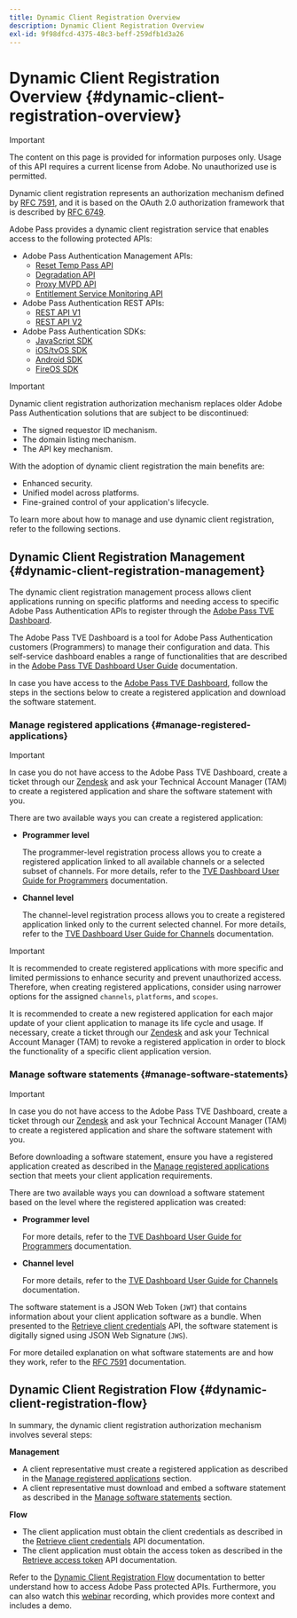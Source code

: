 ```yaml
---
title: Dynamic Client Registration Overview
description: Dynamic Client Registration Overview
exl-id: 9f98dfcd-4375-48c3-beff-259dfb1d3a26
---
```

# Dynamic Client Registration Overview {#dynamic-client-registration-overview}

>[!IMPORTANT]
>
> The content on this page is provided for information purposes only. Usage of this API requires a current license from Adobe. No unauthorized use is permitted.

Dynamic client registration represents an authorization mechanism defined by [RFC 7591](https://datatracker.ietf.org/doc/html/rfc7591), and it is based on the OAuth 2.0 authorization framework that is described by [RFC 6749](https://datatracker.ietf.org/doc/html/rfc6749).

Adobe Pass provides a dynamic client registration service that enables access to the following protected APIs:

* Adobe Pass Authentication Management APIs:
  * [Reset Temp Pass API](../reset-temp-pass.md)
  * [Degradation API](../degradation-api-overview.md)
  * [Proxy MVPD API](../proxy-mvpd-webserv.md)
  * [Entitlement Service Monitoring API](../entitlement-service-monitoring-api.md)
* Adobe Pass Authentication REST APIs:
  * [REST API V1](../rest-api-reference.md)
  * [REST API V2](../rest-api-v2/apis/rest-api-v2-apis-overview.md)
* Adobe Pass Authentication SDKs:
  * [JavaScript SDK](../javascript-sdk-api-reference.md)
  * [iOS/tvOS SDK](../iostvos-sdk-api-reference.md)
  * [Android SDK](../android-sdk-api-reference.md)
  * [FireOS SDK](../amazon-fireos-native-client-api-reference.md)

>[!IMPORTANT]
>
> Dynamic client registration authorization mechanism replaces older Adobe Pass Authentication solutions that are subject to be discontinued:
>
> * The signed requestor ID mechanism.
> * The domain listing mechanism.
> * The API key mechanism.

With the adoption of dynamic client registration the main benefits are:

* Enhanced security.
* Unified model across platforms.
* Fine-grained control of your application's lifecycle.

To learn more about how to manage and use dynamic client registration, refer to the following sections.

## Dynamic Client Registration Management {#dynamic-client-registration-management}

The dynamic client registration management process allows client applications running on specific platforms and needing access to specific Adobe Pass Authentication APIs to register through the [Adobe Pass TVE Dashboard](https://experience.adobe.com/#/pass/authentication).

The Adobe Pass TVE Dashboard is a tool for Adobe Pass Authentication customers (Programmers) to manage their configuration and data. This self-service dashboard enables a range of functionalities that are described in the [Adobe Pass TVE Dashboard User Guide](../tve-dashboard/new-tve-dashboard/tve-dashboard-overview.md) documentation.

In case you have access to the [Adobe Pass TVE Dashboard](https://experience.adobe.com/#/pass/authentication), follow the steps in the sections below to create a registered application and download the software statement.

### Manage registered applications {#manage-registered-applications}

>[!IMPORTANT]
>
> In case you do not have access to the Adobe Pass TVE Dashboard, create a ticket through our [Zendesk](https://adobeprimetime.zendesk.com) and ask your Technical Account Manager (TAM) to create a registered application and share the software statement with you.

There are two available ways you can create a registered application:

* **Programmer level**

  The programmer-level registration process allows you to create a registered application linked to all available channels or a selected subset of channels. For more details, refer to the [TVE Dashboard User Guide for Programmers](../tve-dashboard/new-tve-dashboard/tve-dashboard-programmers.md) documentation.


* **Channel level**

  The channel-level registration process allows you to create a registered application linked only to the current selected channel. For more details, refer to the [TVE Dashboard User Guide for Channels](../tve-dashboard/new-tve-dashboard/tve-dashboard-channels.md) documentation.

>[!IMPORTANT]
>
> It is recommended to create registered applications with more specific and limited permissions to enhance security and prevent unauthorized access. Therefore, when creating registered applications, consider using narrower options for the assigned `channels`, `platforms`, and `scopes`.
>
> It is recommended to create a new registered application for each major update of your client application to manage its life cycle and usage. If necessary, create a ticket through our [Zendesk](https://adobeprimetime.zendesk.com) and ask your Technical Account Manager (TAM) to revoke a registered application in order to block the functionality of a specific client application version.

### Manage software statements {#manage-software-statements}

>[!IMPORTANT]
>
> In case you do not have access to the Adobe Pass TVE Dashboard, create a ticket through our [Zendesk](https://adobeprimetime.zendesk.com) and ask your Technical Account Manager (TAM) to create a registered application and share the software statement with you.

Before downloading a software statement, ensure you have a registered application created as described in the [Manage registered applications](#manage-registered-applications) section that meets your client application requirements.

There are two available ways you can download a software statement based on the level where the registered application was created:

* **Programmer level**

  For more details, refer to the [TVE Dashboard User Guide for Programmers](../tve-dashboard/new-tve-dashboard/tve-dashboard-programmers.md) documentation.

* **Channel level**

  For more details, refer to the [TVE Dashboard User Guide for Channels](../tve-dashboard/new-tve-dashboard/tve-dashboard-channels.md) documentation.

The software statement is a JSON Web Token (`JWT`) that contains information about your client application software as a bundle. When presented to the [Retrieve client credentials](./apis/dynamic-client-registration-apis-retrieve-client-credentials.md) API, the software statement is digitally signed using JSON Web Signature (`JWS`).

For more detailed explanation on what software statements are and how they work, refer to the [RFC 7591](https://tools.ietf.org/html/rfc7591) documentation.

## Dynamic Client Registration Flow  {#dynamic-client-registration-flow}

In summary, the dynamic client registration authorization mechanism involves several steps:

**Management**

* A client representative must create a registered application as described in the [Manage registered applications](#manage-registered-applications) section.
* A client representative must download and embed a software statement as described in the [Manage software statements](#manage-software-statements) section.

**Flow**

* The client application must obtain the client credentials as described in the [Retrieve client credentials](./apis/dynamic-client-registration-apis-retrieve-client-credentials.md) API documentation.
* The client application must obtain the access token as described in the [Retrieve access token](./apis/dynamic-client-registration-apis-retrieve-access-token.md) API documentation.

Refer to the [Dynamic Client Registration Flow](./flows/dynamic-client-registration-flow.md) documentation to better understand how to access Adobe Pass protected APIs. Furthermore, you can also watch this [webinar](https://my.adobeconnect.com/pzkp8ujrigg1/) recording, which provides more context and includes a demo.
